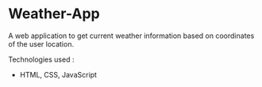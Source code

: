 # Weather-App
A web application to get current weather information based on coordinates of the user location.

Technologies used :
- HTML, CSS, JavaScript
